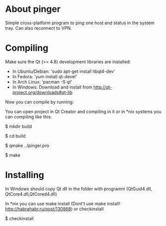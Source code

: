 About pinger
======
Simple cross-platform program to ping one host and status in the system tray. Сan also reconnect to VPN.

Compiling
======
Make sure the Qt (>= 4.8) development libraries are installed:

* In Ubuntu/Debian: 'sudo apt-get install libqt4-dev'
* In Fedora:        'yum install qt-devel'
* In Arch Linux:    'pacman -S qt'
* In Windows:        Download and install from http://qt-project.org/downloads#qt-lib

Now you can compile by running:

You can open project in Qt Creator and compiling in it or in *nix systems you can compiling like this:

$ mkdir build

$ cd build

$ qmake ../pinger.pro

$ make

Installing 
======
In Windows should copy Qt dll in the folder with programm (QtGuid4.dll, QtCore4.dll,QtCored4.dll) 

In *nix you can use make install (Dont't use make install! http://habrahabr.ru/post/130868) or checkinstall

$ checkinstall 

